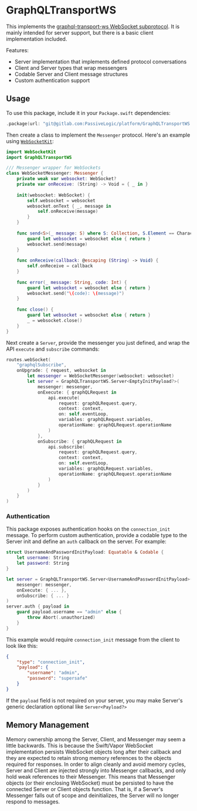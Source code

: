 # GraphQLTransportWS

This implements the [graphql-transport-ws WebSocket subprotocol](https://github.com/enisdenjo/graphql-ws/blob/master/PROTOCOL.md).
It is mainly intended for server support, but there is a basic client implementation included.

Features:
- Server implementation that implements defined protocol conversations
- Client and Server types that wrap messengers
- Codable Server and Client message structures
- Custom authentication support

## Usage

To use this package, include it in your `Package.swift` dependencies:

```swift
.package(url: "git@gitlab.com:PassiveLogic/platform/GraphQLTransportWS.git", from: "<version>")
```

Then create a class to implement the `Messenger` protocol. Here's an example using
[`WebSocketKit`](https://github.com/vapor/websocket-kit):

```swift
import WebSocketKit
import GraphQLTransportWS

/// Messenger wrapper for WebSockets
class WebSocketMessenger: Messenger {
    private weak var websocket: WebSocket?
    private var onReceive: (String) -> Void = { _ in }
    
    init(websocket: WebSocket) {
        self.websocket = websocket
        websocket.onText { _, message in
            self.onReceive(message)
        }
    }
    
    func send<S>(_ message: S) where S: Collection, S.Element == Character {
        guard let websocket = websocket else { return }
        websocket.send(message)
    }
    
    func onReceive(callback: @escaping (String) -> Void) {
        self.onReceive = callback
    }
    
    func error(_ message: String, code: Int) {
        guard let websocket = websocket else { return }
        websocket.send("\(code): \(message)")
    }
    
    func close() {
        guard let websocket = websocket else { return }
        _ = websocket.close()
    }
}
```

Next create a `Server`, provide the messenger you just defined, and wrap the API `execute` and `subscribe` commands:

```swift
routes.webSocket(
    "graphqlSubscribe",
    onUpgrade: { request, websocket in
        let messenger = WebSocketMessenger(websocket: websocket)
        let server = GraphQLTransportWS.Server<EmptyInitPayload?>(
            messenger: messenger,
            onExecute: { graphQLRequest in
                api.execute(
                    request: graphQLRequest.query,
                    context: context,
                    on: self.eventLoop,
                    variables: graphQLRequest.variables,
                    operationName: graphQLRequest.operationName
                )
            },
            onSubscribe: { graphQLRequest in
                api.subscribe(
                    request: graphQLRequest.query,
                    context: context,
                    on: self.eventLoop,
                    variables: graphQLRequest.variables,
                    operationName: graphQLRequest.operationName
                )
            }
        )
    }
)
```

### Authentication

This package exposes authentication hooks on the `connection_init` message. To perform custom authentication,
provide a codable type to the Server init and define an `auth` callback on the server. For example:

```swift
struct UsernameAndPasswordInitPayload: Equatable & Codable {
    let username: String
    let password: String
}

let server = GraphQLTransportWS.Server<UsernameAndPasswordInitPayload>(
    messenger: messenger,
    onExecute: { ... },
    onSubscribe: { ... }
)
server.auth { payload in
    guard payload.username == "admin" else {
        throw Abort(.unauthorized)
    }
}
```

This example would require `connection_init` message from the client to look like this:

```json
{
    "type": "connection_init",
    "payload": {
        "username": "admin",
        "password": "supersafe"
    }
}
```

If the `payload` field is not required on your server, you may make Server's generic declaration optional like `Server<Payload?>`

## Memory Management

Memory ownership among the Server, Client, and Messenger may seem a little backwards. This is because the Swift/Vapor WebSocket 
implementation persists WebSocket objects long after their callback and they are expected to retain strong memory references to the 
objects required for responses. In order to align cleanly and avoid memory cycles, Server and Client are injected strongly into Messenger
callbacks, and only hold weak references to their Messenger. This means that Messenger objects (or their enclosing WebSocket) must
be persisted to have the connected Server or Client objects function. That is, if a Server's Messenger falls out of scope and deinitializes,
the Server will no longer respond to messages.
